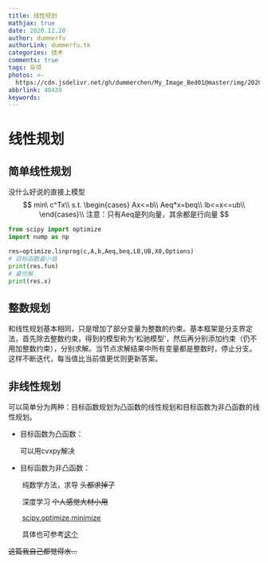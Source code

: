 ```yaml
---
title: 线性规划
mathjax: true
date: 2020.12.20
author: dummerfu
authorLink: dummerfu.tk
categories: 技术
comments: true
tags: 杂项
photos: >-
  https://cdn.jsdelivr.net/gh/dummerchen/My_Image_Bed01@master/img/20201220151658.jpg
abbrlink: 40439
keywords:
---
```




# 线性规划

## 简单线性规划

没什么好说的直接上模型
$$
min\ c^Tx\\
s.t.
\begin{cases}
Ax<=b\\
Aeq*x=beq\\
lb<=x<=ub\\
\end{cases}\\
注意：只有Aeq是列向量，其余都是行向量
$$


```python
from scipy import optimize
import nump as np

res=optimize.linprog(c,A,b,Aeq,beq,LB,UB,X0,Options)
# 目标函数最小值
print(res.fun)
# 最优解
print(res.x)

```



## 整数规划

​	和线性规划基本相同，只是增加了部分变量为整数的约束。基本框架是分支界定法，首先除去整数约束，得到的模型称为'松驰模型'，然后再分别添加约束（仍不用加整数约束），分别求解。当节点求解结果中所有变量都是整数时，停止分支。这样不断迭代，每当值比当前值更优则更新答案。	



## 非线性规划

​	可以简单分为两种：目标函数规划为凸函数的线性规划和目标函数为非凸函数的线性规划。

* 目标函数为凸函数：

    可以用cvxpy解决

* 目标函数为非凸函数：

    ​	纯数学方法，求导 ~~头都求掉了~~

    ​	深度学习 ~~个人感觉大材小用~~

    ​	[scipy.optimize.minimize](https://docs.scipy.org/doc/scipy/reference/generated/scipy.optimize.minimize.html)

    ​	具体也可参考[这个](https://blog.csdn.net/jiang425776024/article/details/87885969)



~~这篇我自己都觉得水…~~

